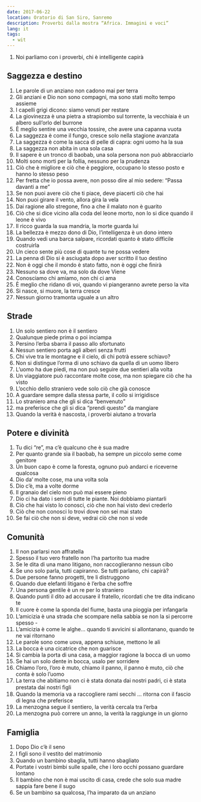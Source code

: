```yaml
---
date: 2017-06-22
location: Oratorio di San Siro, Sanremo
description: Proverbi dalla mostra “Africa. Immagini e voci”
lang: it
tags:
  - wit
---
```

1. Noi parliamo con i proverbi, chi è intelligente capirà

## Saggezza e destino

1. Le parole di un anziano non cadono mai per terra
2. Gli anziani e Dio non sono compagni, ma sono stati molto tempo assieme
3. I capelli grigi dicono: siamo venuti per restare
4. La giovinezza è una pietra a strapiombo sul torrente, la vecchiaia è un albero sull’orlo del burrone
5. È meglio sentire una vecchia tossire, che avere una capanna vuota
6. La saggezza è come il fungo, cresce solo nella stagione avanzata
7. La saggezza è come la sacca di pelle di capra: ogni uomo ha la sua
8. La saggezza non abita in una sola casa
9. Il sapere è un tronco di baobab, una sola persona non può abbracciarlo
10. Molti sono morti per la follia, nessuno per la prudenza
11. Ciò che è migliore e ciò che è peggiore, occupano lo stesso posto e hanno lo stesso peso
12. Per fretta che io possa avere, non posso dire al mio sedere: <q>Passa davanti a me</q>
13. Se non puoi avere ciò che ti piace, deve piacerti ciò che hai
14. Non puoi girare il vento, allora gira la vela
15. Dai ragione allo stregone, ﬁno a che il malato non è guarito
16. Ciò che si dice vicino alla coda del leone morto, non lo si dice quando il leone è vivo
17. Il ricco guarda la sua mandria, la morte guarda lui
18. La bellezza è mezzo dono di Dio, l’intelligenza è un dono intero
19. Quando vedi una barca salpare, ricordati quanto è stato difficile costruirla
20. Un cieco sente più cose di quante tu ne possa vedere
21. La penna di Dio si è asciugata dopo aver scritto il tuo destino
22. Non è oggi che il mondo è stato fatto, non è oggi che ﬁnirà
23. Nessuno sa dove va, ma solo da dove Viene
24. Conosciamo chi amiamo, non chi ci ama
25. È meglio che ridano di voi, quando vi piangeranno avrete perso la vita
26. Si nasce, si muore, la terra cresce
27. Nessun giorno tramonta uguale a un altro

## Strade

1. Un solo sentiero non è il sentiero
2. Qualunque piede prima o poi inciampa
3. Persino l’erba sbarra il passo allo sfortunato
4. Nessun sentiero porta agli alberi senza frutti
5. Chi vive tra le montagne e il cielo, di chi potrà essere schiavo?
6. Non si distingue l’orma di uno schiavo da quella di un uomo libero
7. L’uomo ha due piedi, ma non può seguire due sentieri alla volta
8. Un viaggiatore può raccontare molte cose, ma non spiegare ciò che ha visto
9. L’occhio dello straniero vede solo ciò che già conosce
10. A guardare sempre dalla stessa parte, il collo si irrigidisce
11. Lo straniero ama che gli si dica <q>benvenuto</q>
12. ma preferisce che gli si dica <q>prendi questo</q> da mangiare
13. Quando la verità è nascosta, i proverbi aiutano a trovarla

## Potere e divinità

1. Tu dici “re”, ma c’è qualcuno che è sua madre
2. Per quanto grande sia il baobab, ha sempre un piccolo seme come genitore
3. Un buon capo è come la foresta, ognuno può andarci e riceverne qualcosa
4. Dio da‘ molte cose, ma una volta sola
5. Dio c’è, ma a volte dorme
6. Il granaio del cielo non può mai essere pieno
7. Dio ci ha dato i semi di tutte le piante. Noi dobbiamo piantarli
8. Ciò che hai visto lo conosci, ciò che non hai visto devi crederlo
9. Ciò che non conosci lo trovi dove non sei mai stato
10. Se fai ciò che non si deve, vedrai ciò che non si vede

## Comunità

1. Il non parlarsi non affratella
2. Spesso il tuo vero fratello non l’ha partorito tua madre
3. Se le dita di una mano litigano, non raccoglieranno nessun cibo
4. Se uno solo parla, tutti capiranno. Se tutti parlano, chi capirà?
5. Due persone fanno progetti, tre li distruggono
6. Quando due elefanti litigano è l’erba che soffre
7. Una persona gentile è un re per lo straniero
8. Quando punti il dito ad accusare il fratello, ricordati che tre dita indicano te
9. Il cuore è come la sponda del ﬁume, basta una pioggia per infangarla
10. L’amicizia è una strada che scompare nella sabbia se non la si percorre spesso -
11. L’amicizia è come le alghe… quando ti avvicini si allontanano, quando te ne vai ritornano
12. Le parole sono come uova, appena schiuse, mettono le ali
13. La bocca è una cicatrice che non guarisce
14. Si cambia la porta di una casa, a maggior ragione la bocca di un uomo
15. Se hai un solo dente in bocca, usalo per sorridere
16. Chiamo l’oro, l’oro è muto, chiamo il panno, il panno è muto, ciò che conta è solo l’uomo
17. La terra che abitiamo non ci è stata donata dai nostri padri, ci è stata prestata dai nostri ﬁgli
18. Quando la memoria va a raccogliere rami secchi … ritorna con il fascio di legna che preferisce
19. La menzogna segue il sentiero, la verità cercala tra l’erba
20. La menzogna può correre un anno, la verità la raggiunge in un giorno

## Famiglia

1. Dopo Dio c’è il seno
2. I ﬁgli sono il vestito del matrimonio
3. Quando un bambino sbaglia, tutti hanno sbagliato
4. Portate i vostri bimbi sulle spalle, che i loro occhi possano guardare lontano
5. Il bambino che non è mai uscito di casa, crede che solo sua madre sappia fare bene il sugo
6. Se un bambino sa qualcosa, l’ha imparato da un anziano
